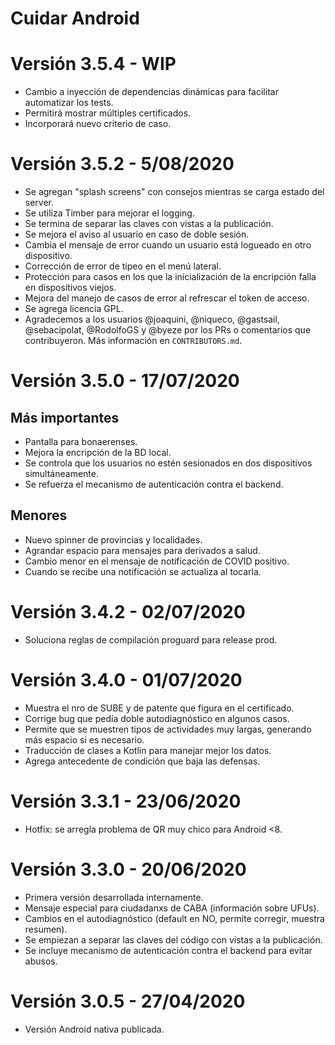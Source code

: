# Cuidar Android

# Versión 3.5.4 - WIP
- Cambio a inyección de dependencias dinámicas para facilitar automatizar los tests.
- Permitirá mostrar múltiples certificados.
- Incorporará nuevo criterio de caso.

# Versión 3.5.2 - 5/08/2020
- Se agregan "splash screens" con consejos mientras se carga estado del server.
- Se utiliza Timber para mejorar el logging.
- Se termina de separar las claves con vistas a la publicación.
- Se mejora el aviso al usuario en caso de doble sesión.
- Cambia el mensaje de error cuando un usuario está logueado en otro dispositivo.
- Corrección de error de tipeo en el menú lateral.
- Protección para casos en los que la inicialización de la encripción falla en dispositivos viejos.
- Mejora del manejo de casos de error al refrescar el token de acceso.
- Se agrega licencia GPL.
- Agradecemos a los usuarios @joaquini, @niqueco, @gastsail, @sebacipolat, @RodolfoGS y @byeze por los PRs o comentarios que contribuyeron. Más información en `CONTRIBUTORS.md`.

# Versión 3.5.0 - 17/07/2020
## Más importantes
- Pantalla para bonaerenses.
- Mejora la encripción de la BD local.
- Se controla que los usuarios no estén sesionados en dos dispositivos simultáneamente.
- Se refuerza el mecanismo de autenticación contra el backend.

## Menores
- Nuevo spinner de provincias y localidades.
- Agrandar espacio para mensajes para derivados a salud.
- Cambio menor en el mensaje de notificación de COVID positivo.
- Cuando se recibe una notificación se actualiza al tocarla.

# Versión 3.4.2 - 02/07/2020
- Soluciona reglas de compilación proguard para release prod.

# Versión 3.4.0 - 01/07/2020
- Muestra el nro de SUBE y de patente que figura en el certificado.
- Corrige bug que pedía doble autodiagnóstico en algunos casos.
- Permite que se muestren tipos de actividades muy largas, generando más espacio si es necesario.
- Traducción de clases a Kotlin para manejar mejor los datos.
- Agrega antecedente de condición que baja las defensas.

# Versión 3.3.1 - 23/06/2020
- Hotfix: se arregla problema de QR muy chico para Android <8.

# Versión 3.3.0 - 20/06/2020
- Primera versión desarrollada internamente.
- Mensaje especial para ciudadanxs de CABA (información sobre UFUs).
- Cambios en el autodiagnóstico (default en NO, permite corregir, muestra resumen).
- Se empiezan a separar las claves del código con vistas a la publicación.
- Se incluye mecanismo de autenticación contra el backend para evitar abusos.

# Versión 3.0.5 - 27/04/2020
- Versión Android nativa publicada.
